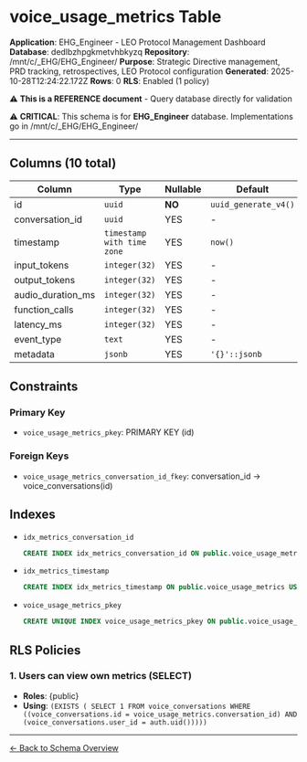# voice_usage_metrics Table

**Application**: EHG_Engineer - LEO Protocol Management Dashboard
**Database**: dedlbzhpgkmetvhbkyzq
**Repository**: /mnt/c/_EHG/EHG_Engineer/
**Purpose**: Strategic Directive management, PRD tracking, retrospectives, LEO Protocol configuration
**Generated**: 2025-10-28T12:24:22.172Z
**Rows**: 0
**RLS**: Enabled (1 policy)

⚠️ **This is a REFERENCE document** - Query database directly for validation

⚠️ **CRITICAL**: This schema is for **EHG_Engineer** database. Implementations go in /mnt/c/_EHG/EHG_Engineer/

---

## Columns (10 total)

| Column | Type | Nullable | Default | Description |
|--------|------|----------|---------|-------------|
| id | `uuid` | **NO** | `uuid_generate_v4()` | - |
| conversation_id | `uuid` | YES | - | - |
| timestamp | `timestamp with time zone` | YES | `now()` | - |
| input_tokens | `integer(32)` | YES | - | - |
| output_tokens | `integer(32)` | YES | - | - |
| audio_duration_ms | `integer(32)` | YES | - | - |
| function_calls | `integer(32)` | YES | - | - |
| latency_ms | `integer(32)` | YES | - | - |
| event_type | `text` | YES | - | - |
| metadata | `jsonb` | YES | `'{}'::jsonb` | - |

## Constraints

### Primary Key
- `voice_usage_metrics_pkey`: PRIMARY KEY (id)

### Foreign Keys
- `voice_usage_metrics_conversation_id_fkey`: conversation_id → voice_conversations(id)

## Indexes

- `idx_metrics_conversation_id`
  ```sql
  CREATE INDEX idx_metrics_conversation_id ON public.voice_usage_metrics USING btree (conversation_id)
  ```
- `idx_metrics_timestamp`
  ```sql
  CREATE INDEX idx_metrics_timestamp ON public.voice_usage_metrics USING btree ("timestamp" DESC)
  ```
- `voice_usage_metrics_pkey`
  ```sql
  CREATE UNIQUE INDEX voice_usage_metrics_pkey ON public.voice_usage_metrics USING btree (id)
  ```

## RLS Policies

### 1. Users can view own metrics (SELECT)

- **Roles**: {public}
- **Using**: `(EXISTS ( SELECT 1
   FROM voice_conversations
  WHERE ((voice_conversations.id = voice_usage_metrics.conversation_id) AND (voice_conversations.user_id = auth.uid()))))`

---

[← Back to Schema Overview](../database-schema-overview.md)
